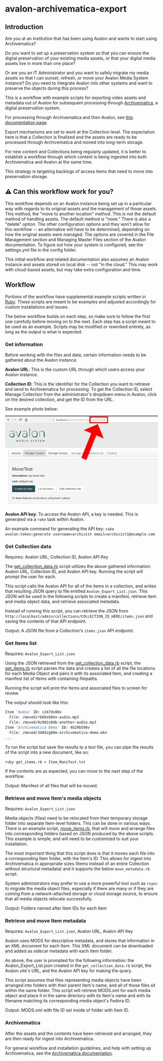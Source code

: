 # avalon-archivematica-export

## Introduction

Are you at an institution that has been using Avalon and wants to start using
Archivematica?

Do you want to set up a preservation system so that you can ensure the digital
preservation of your existing media assets, or that your digital media assets
live in more than one place?

Or are you an IT Administrator and you want to safely migrate my media assets so
that I can sunset, refresh, or move your Avalon Media System instance? Do you
need to integrate Avalon into other systems and want to preserve the objects
during this process?

This is a workflow with example scripts for exporting video assets and
metadata out of Avalon for subsequent processing through
[Archivematica](https://www.archivematica.org/en/), a digital preservation system.

For processing through Archivematica and then Avalon, see [this documentation
page](https://wiki.dlib.indiana.edu/display/VarVideo/Archivematica+to+Avalon+Workflow).

Export mechanisms are set to work at the Collection level. The expectation here
is that a Collection is finalized and the assets are ready to be processed
through Archivematica and moved into long-term storage.

For new content and Collections being regularly updated, it is better to
establish a workflow through which content is being ingested into both
Archivematica and Avalon at the same time.

This strategy is targeting backlogs of access items that need to move into
preservation storage.

## ⚠ Can this workflow work for you?

This workflow depends on an Avalon instance being set up in a particular way
with regards to its original assets and the management of those assets. This
method, the "move to another location" method. This is not the default method of
handling assets. The default method is "none." There is also a "delete" option.
The other configuration options and they won’t allow for this workflow -- an
alternative will have to be determined, depending on how the original assets
were managed. The options are covered in the File Management section and
Managing Master Files section of the Avalon documentation. To figure out how
your system is configured, see the settings.yml file in the config folder.

This initial workflow and related documentation also assumes an Avalon instance
and assets stored on local disk -- not "in the cloud." This may work with
cloud-based assets, but may take extra configuration and time.

## Workflow

Portions of the workflow have supplemental example scripts written in [Ruby](https://www.ruby-lang.org/en/).
These scripts are meant to be examples and adjusted accordingly for custom
installations and issues.

The below workflow builds on each step, so make sure to follow the first one
carefully before moving on to the next. Each step has a script meant to be used
as an example. Scripts may be modified or reworked entirely, as long as the
output is what is expected.

### Get information

Before working with the files and data, certain information needs to be gathered
about the Avalon instance.

**Avalon URL**: This is the custom URL through which users access your Avalon instance.

**Collection ID**: This is the identifier for the Collection you want to retrieve
and send to Archivematica for processing. To get the Collection ID, select
Manage Collection from the administrator's dropdown menu in Avalon, click on the
desired collection, and get the ID from the URL.

See example photo below:

![/get Collection ID](assets/point-at-id.png)

**Avalon API key**: To access the Avalon API, a key is needed. This is generated
via a `rake` task within Avalon.

An example command for generating the API key:
`rake avalon:token:generate username=archivist email=archivist1@example.com`

### Get Collection data

Requires: Avalon URL, Collection ID, Avalon API Key

The [get_collection_data.rb](example-scripts/get_collection_data.rb) script
utilizes the above gathered information: Avalon URL, Collection ID, and Avalon
API key. Running the script will prompt the user for each.

This script calls the Avalon API for all of the items in a collection, and
writes that resulting JSON query to file entitled `Avalon_Export_List.json`.
This JSON will be used in the following scripts to create a manifest, retrieve
item and media object data, and retrieve associated metadata.

Instead of running this script, you can retrieve the JSON from
`http://localhost/admin/collections/COLLECTION_ID_HERE/items.json` and saving
the contents of that API endpoint.

Output: A JSON file from a Collection's `items.json` API endpoint.

### Get Items list

Requires: `Avalon_Export_List.json`

Using the JSON retrieved from the
[get_collection_data.rb](example-scripts/get_collection_data.rb) script, the
[get_items.rb](example-scripts/get_items_.rb) script parses the data and creates
a list of all the file locations for each Media Object and pairs it with its associated
Item, and creating a manifest list of Items with containing filepaths.

Running the script will print the Items and associated files to screen for review.

The output should look like this:

```bash
Item 'Audio' ID: c247ds08x
  File: /moved/rb68xb84x-audio.mp3
  File: /moved/9z902z84b-another-audio.mp3
Item 'Archivematica Demo' ID: 4b29b596v
  File: /moved/3484zg88m-archivematica-demo.mkv
...
```

To run the script but save the results to a text file, you can pipe the results
of the script into a new document, like so:

`ruby get_items.rb > Item_Manifest.txt`

If the contents are as expected, you can move to the next step of the workflow.

Output: Manifest of all files that will be moved.

### Retrieve and move Item's media objects

Requires: `Avalon_Export_List.json`

Media objects (files) need to be relocated from their temporary storage folder
into separate
Item-level folders. This can be done in various ways. There is an example
script, [move_items.rb](example-scripts/move_items.rb), that will move and
arrange files into corresponding folders based on JSON produced by the above
scripts. This example is simple, and will need to be customized to suit your
installation.

The most important thing that this script does is that it moves each file into a
corresponding Item folder, with the Item's ID. This allows for ingest into
Archivematica in appropriate sizes (Items instead of an entire Collection
without structural metadata) and it supports the below `move_metadata.rb` script.

System administrators may prefer to use a more powerful tool
such as `rsync` to migrate the media object files, especially if there are many
or if they are coming from a network-attached storage or cloud storage source,
to ensure that all media objects relocate successfully.

Output: Folders named after Item IDs for each Item

### Retrieve and move Item metadata

Requires: `Avalon_Export_List.json`, Avalon URL, Avalon API Key

Avalon uses MODS for descriptive metadata, and stores that information in an XML
document for each Item. This XML document can be downloaded and added as sidecar
metadata with each Item folder.

As above, the user is prompted for the following information: the
Avalon_Export_List.json created in the `get_collection_data.rb` script, the
Avalon site's URL, and the Avalon API key for making the query.

This script assumes that files representing media objects have been arranged
into folders with their parent Item's name, and all of those files sit within
the same folder. This script will retrieve MODS.xml for each media object and
place it in the same directory with its Item's name and with its filename
matching its corresponding media object's Fedora ID.

Output: MODS.xml with file ID set inside of folder with Item ID.

### Archivematica 

After the assets and the contents have been retrieved and arranged, they are
then ready for ingest into Archivematica.

For general workflow and installation guidelines, and help with setting up
Archivematica, see the [Archivematica documentation](https://www.archivematica.org/docs).

